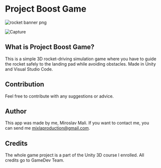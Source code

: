 # Project Boost Game

![rocket banner png](https://user-images.githubusercontent.com/68731924/134362554-009a8d13-4096-4315-941b-14b43909650f.png)

![Capture](https://user-images.githubusercontent.com/68731924/134568565-6b4be045-bb5c-4b39-9cb1-c12d7a127153.PNG)

## What is Project Boost Game?

This is a simple 3D rocket-driving simulation game where you have to guide the rocket safely to the landing pad while avoiding obstacles.
Made in Unity and Visual Studio Code.

## Contribution

Feel free to contribute with any suggestions or advice.

## Author

This app was made by me, Miroslav Mali. If you want to contact me, you can send me mixlaproduction@gmail.com.

## Credits

The whole game project is a part of the Unity 3D course I enrolled. 
All credits go to GameDev Team.
